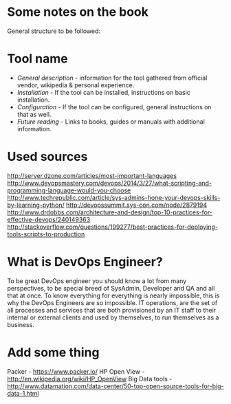# Some notes on the book

General structure to be followed:

# Tool name
* *General description* - information for the tool gathered from official vendor, wikipedia & personal experience.
* *Installation* - If the tool can be installed, instructions on basic installation.
* *Configuration* - If the tool can be configured, general instructions on that as well.
* *Future reading* - Links to books, guides or manuals with additional information.


# Used sources
http://server.dzone.com/articles/most-important-languages
http://www.devopsmastery.com/devops/2014/3/27/what-scripting-and-programming-language-would-you-choose
http://www.techrepublic.com/article/sys-admins-hone-your-devops-skills-by-learning-python/
http://devopssummit.sys-con.com/node/2879194
http://www.drdobbs.com/architecture-and-design/top-10-practices-for-effective-devops/240149363
http://stackoverflow.com/questions/199277/best-practices-for-deploying-tools-scripts-to-production


# What is DevOps Engineer?

To be great DevOps engineer you should know a lot from many perspectives, to be special breed of SysAdmin, Developer and QA and all that at once.
To know everything for everything is nearly impossible, this is why the DevOps Engineers are so impossible.
IT operations, are the set of all processes and services that are both provisioned by an IT staff to their internal or external clients and used by themselves, to run themselves as a business.

# Add some thing

Packer - https://www.packer.io/
HP Open View - http://en.wikipedia.org/wiki/HP_OpenView
Big Data tools - http://www.datamation.com/data-center/50-top-open-source-tools-for-big-data-1.html 